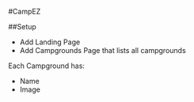 #CampEZ

##Setup
* Add Landing Page
* Add Campgrounds Page that lists all campgrounds

Each Campground has:
   * Name
   * Image
